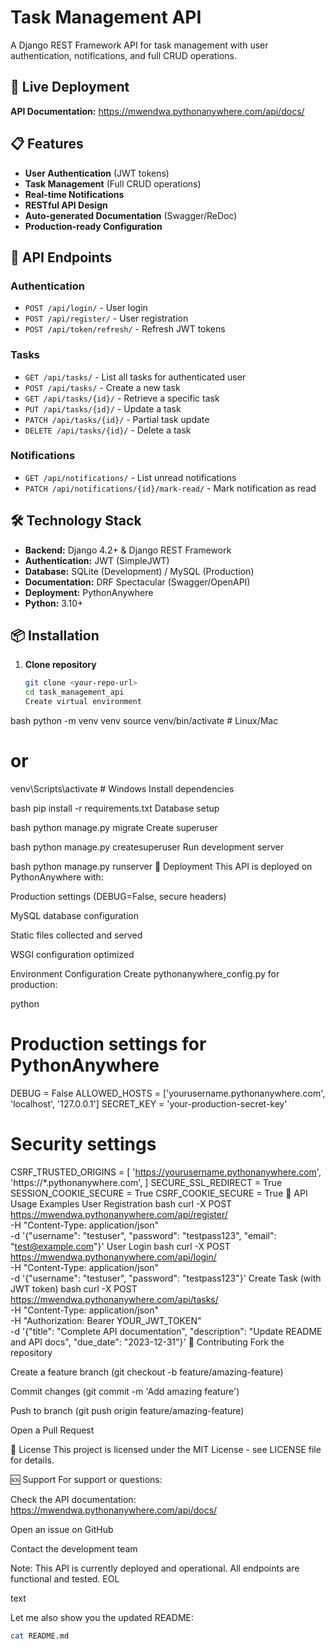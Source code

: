 # Task Management API

A Django REST Framework API for task management with user authentication, notifications, and full CRUD operations.

## 🚀 Live Deployment

**API Documentation:** https://mwendwa.pythonanywhere.com/api/docs/

## 📋 Features

- **User Authentication** (JWT tokens)
- **Task Management** (Full CRUD operations)
- **Real-time Notifications**
- **RESTful API Design**
- **Auto-generated Documentation** (Swagger/ReDoc)
- **Production-ready Configuration**

## 🔌 API Endpoints

### Authentication

- `POST /api/login/` - User login
- `POST /api/register/` - User registration
- `POST /api/token/refresh/` - Refresh JWT tokens

### Tasks

- `GET /api/tasks/` - List all tasks for authenticated user
- `POST /api/tasks/` - Create a new task
- `GET /api/tasks/{id}/` - Retrieve a specific task
- `PUT /api/tasks/{id}/` - Update a task
- `PATCH /api/tasks/{id}/` - Partial task update
- `DELETE /api/tasks/{id}/` - Delete a task

### Notifications

- `GET /api/notifications/` - List unread notifications
- `PATCH /api/notifications/{id}/mark-read/` - Mark notification as read

## 🛠️ Technology Stack

- **Backend:** Django 4.2+ & Django REST Framework
- **Authentication:** JWT (SimpleJWT)
- **Database:** SQLite (Development) / MySQL (Production)
- **Documentation:** DRF Spectacular (Swagger/OpenAPI)
- **Deployment:** PythonAnywhere
- **Python:** 3.10+

## 📦 Installation

1. **Clone repository**
   ```bash
   git clone <your-repo-url>
   cd task_management_api
   Create virtual environment
   ```

bash
python -m venv venv
source venv/bin/activate # Linux/Mac

# or

venv\Scripts\activate # Windows
Install dependencies

bash
pip install -r requirements.txt
Database setup

bash
python manage.py migrate
Create superuser

bash
python manage.py createsuperuser
Run development server

bash
python manage.py runserver
🚀 Deployment
This API is deployed on PythonAnywhere with:

Production settings (DEBUG=False, secure headers)

MySQL database configuration

Static files collected and served

WSGI configuration optimized

Environment Configuration
Create pythonanywhere_config.py for production:

python

# Production settings for PythonAnywhere

DEBUG = False
ALLOWED_HOSTS = ['yourusername.pythonanywhere.com', 'localhost', '127.0.0.1']
SECRET_KEY = 'your-production-secret-key'

# Security settings

CSRF_TRUSTED_ORIGINS = [
'https://yourusername.pythonanywhere.com',
'https://*.pythonanywhere.com',
]
SECURE_SSL_REDIRECT = True
SESSION_COOKIE_SECURE = True
CSRF_COOKIE_SECURE = True
📝 API Usage Examples
User Registration
bash
curl -X POST https://mwendwa.pythonanywhere.com/api/register/ \
 -H "Content-Type: application/json" \
 -d '{"username": "testuser", "password": "testpass123", "email": "test@example.com"}'
User Login
bash
curl -X POST https://mwendwa.pythonanywhere.com/api/login/ \
 -H "Content-Type: application/json" \
 -d '{"username": "testuser", "password": "testpass123"}'
Create Task (with JWT token)
bash
curl -X POST https://mwendwa.pythonanywhere.com/api/tasks/ \
 -H "Content-Type: application/json" \
 -H "Authorization: Bearer YOUR_JWT_TOKEN" \
 -d '{"title": "Complete API documentation", "description": "Update README and API docs", "due_date": "2023-12-31"}'
🤝 Contributing
Fork the repository

Create a feature branch (git checkout -b feature/amazing-feature)

Commit changes (git commit -m 'Add amazing feature')

Push to branch (git push origin feature/amazing-feature)

Open a Pull Request

📄 License
This project is licensed under the MIT License - see LICENSE file for details.

🆘 Support
For support or questions:

Check the API documentation: https://mwendwa.pythonanywhere.com/api/docs/

Open an issue on GitHub

Contact the development team

Note: This API is currently deployed and operational. All endpoints are functional and tested.
EOL

text

Let me also show you the updated README:

```bash
cat README.md
```
